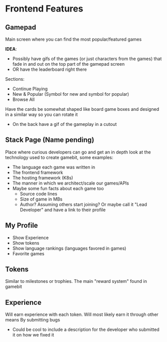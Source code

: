 # Frontend Features

## Gamepad

Main screen where you can find the most popular/featured games

**IDEA**:

- Possibly have gifs of the games (or just characters from the games) that fade in and out on the top part of the gamepad screen
- OR have the leaderboard right there

Sections:

- Continue Playing
- New & Popular (Symbol for new and symbol for popular)
- Browse All

Have the cards be somewhat shaped like board game boxes and designed in a similar way so you can rotate it

- On the back have a gif of the gameplay in a cutout

## Stack Page (Name pending)

Place where curious developers can go and get an in depth look at the technology used to create gamebit, some examples:

- The language each game was written in
- The frontend framework
- The hosting framework (K8s)
- The manner in which we architect/scale our games/APIs
- Maybe some fun facts about each game too
  - Source code lines
  - Size of game in MBs
  - Author? Assuming others start joining? Or maybe call it "Lead Developer" and have a link to their profile

## My Profile

- Show Experience
- Show tokens
- Show language rankings (languages favored in games)
- Favorite games

## Tokens

Similar to milestones or trophies. The main "reward system" found in gamebit

## Experience

Will earn experience with each token.
Will most likely earn it through other means
By submitting bugs

- Could be cool to include a description for the developer who submitted it on how we fixed it
